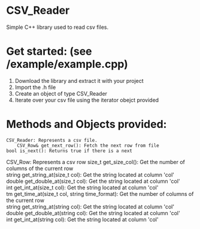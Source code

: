 # CSV_Reader
Simple C++ library used to read csv files.

# Get started: (see /example/example.cpp)
  1. Download the library and extract it with your project
  2. Import the .h file
  4. Create an object of type CSV_Reader 
  5. Iterate over your csv file using the iterator obejct provided

# Methods and Objects provided:
	CSV_Reader: Represents a csv file.
		CSV_Row& get_next_row(): Fetch the next row from file
  	bool is_next(): Returns true if there is a next
  
  CSV_Row: Represents a csv row
  	size_t get_size_col(): Get the number of columns of the current row<br />
  	string get_string_at(size_t col): Get the string located at column 'col'<br />
  	double get_double_at(size_t col): Get the string located at column 'col'<br />
  	int get_int_at(size_t col): Get the string located at column 'col'<br />
  	tm get_time_at(size_t col, string time_format): Get the number of columns of the current row<br />
  	string get_string_at(string col):  Get the string located at column 'col'<br />
  	double get_double_at(string col): Get the string located at column 'col'<br />
  	int get_int_at(string col): Get the string located at column 'col'<br />
